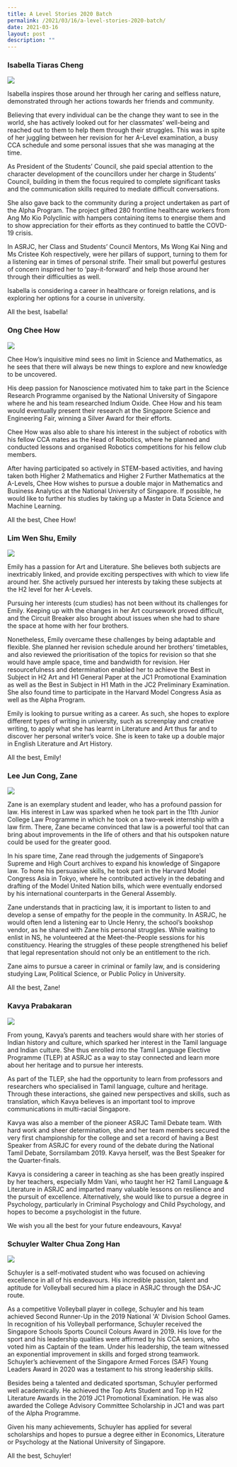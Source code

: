 ```yaml
---
title: A Level Stories 2020 Batch
permalink: /2021/03/16/a-level-stories-2020-batch/
date: 2021-03-16
layout: post
description: ""
---
```

### Isabella Tiaras Cheng

![](/images/Alevel-2020-batch-2-300x300.png)

Isabella inspires those around her through her caring and selfless nature, demonstrated through her actions towards her friends and community.

Believing that every individual can be the change they want to see in the world, she has actively looked out for her classmates’ well-being and reached out to them to help them through their struggles. This was in spite of her juggling between her revision for her A-Level examination, a busy CCA schedule and some personal issues that she was managing at the time.

As President of the Students’ Council, she paid special attention to the character development of the councillors under her charge in Students’ Council, building in them the focus required to complete significant tasks and the communication skills required to mediate difficult conversations. 

She also gave back to the community during a project undertaken as part of the Alpha Program. The project gifted 280 frontline healthcare workers from Ang Mo Kio Polyclinic with hampers containing items to energise them and to show appreciation for their efforts as they continued to battle the COVD-19 crisis.

In ASRJC, her Class and Students’ Council Mentors, Ms Wong Kai Ning and Ms Cristee Koh respectively, were her pillars of support, turning to them for a listening ear in times of personal strife. Their small but powerful gestures of concern inspired her to ‘pay-it-forward’ and help those around her through their difficulties as well.

Isabella is considering a career in healthcare or foreign relations, and is exploring her options for a course in university.

All the best, Isabella!

### Ong Chee How
![](/images/Alevel-2020-batch-3-300x300.png)

Chee How’s inquisitive mind sees no limit in Science and Mathematics, as he sees that there will always be new things to explore and new knowledge to be uncovered. 

His deep passion for Nanoscience motivated him to take part in the Science Research Programme organised by the National University of Singapore where he and his team researched Indium Oxide. Chee How and his team would eventually present their research at the Singapore Science and Engineering Fair, winning a Silver Award for their efforts. 

Chee How was also able to share his interest in the subject of robotics with his fellow CCA mates as the Head of Robotics, where he planned and conducted lessons and organised Robotics competitions for his fellow club members.

After having participated so actively in STEM-based activities, and having taken both Higher 2 Mathematics and Higher 2 Further Mathematics at the A-Levels, Chee How wishes to pursue a double major in Mathematics and Business Analytics at the National University of Singapore. If possible, he would like to further his studies by taking up a Master in Data Science and Machine Learning.

All the best, Chee How!

### Lim Wen Shu, Emily
![](/images/Alevel-2020-batch-4-768x768.png)

Emily has a passion for Art and Literature. She believes both subjects are inextricably linked, and provide exciting perspectives with which to view life around her. She actively pursued her interests by taking these subjects at the H2 level for her A-Levels.

Pursuing her interests (cum studies) has not been without its challenges for Emily. Keeping up with the changes in her Art coursework proved difficult, and the Circuit Breaker also brought about issues when she had to share the space at home with her four brothers. 

Nonetheless, Emily overcame these challenges by being adaptable and flexible. She planned her revision schedule around her brothers’ timetables, and also reviewed the prioritisation of the topics for revision so that she would have ample space, time and bandwidth for revision. Her resourcefulness and determination enabled her to achieve the Best in Subject in H2 Art and H1 General Paper at the JC1 Promotional Examination as well as the Best in Subject in H1 Math in the JC2 Preliminary Examination. She also found time to participate in the Harvard Model Congress Asia as well as the Alpha Program.

Emily is looking to pursue writing as a career. As such, she hopes to explore different types of writing in university, such as screenplay and creative writing, to apply what she has learnt in Literature and Art thus far and to discover her personal writer’s voice. She is keen to take up a double major in English Literature and Art History.   

All the best, Emily!

### Lee Jun Cong, Zane
![](/images/Alevel-2020-batch-5-300x300.png)

Zane is an exemplary student and leader, who has a profound passion for law. His interest in Law was sparked when he took part in the 11th Junior College Law Programme in which he took on a two-week internship with a law firm. There, Zane became convinced that law is a powerful tool that can bring about improvements in the life of others and that his outspoken nature could be used for the greater good. 

In his spare time, Zane read through the judgements of Singapore’s Supreme and High Court archives to expand his knowledge of Singapore law. To hone his persuasive skills, he took part in the Harvard Model Congress Asia in Tokyo, where he contributed actively in the debating and drafting of the Model United Nation bills, which were eventually endorsed by his international counterparts in the General Assembly.

Zane understands that in practicing law, it is important to listen to and develop a sense of empathy for the people in the community. In ASRJC, he would often lend a listening ear to Uncle Henry, the school’s bookshop vendor, as he shared with Zane his personal struggles. While waiting to enlist in NS, he volunteered at the Meet-the-People sessions for his constituency. Hearing the struggles of these people strengthened his belief that legal representation should not only be an entitlement to the rich.

Zane aims to pursue a career in criminal or family law, and is considering studying Law, Political Science, or Public Policy in University.

All the best, Zane!

### Kavya Prabakaran
![](/images/Alevel-2020-batch-6-300x300.png)

From young, Kavya’s parents and teachers would share with her stories of Indian history and culture, which sparked her interest in the Tamil language and Indian culture. She thus enrolled into the Tamil Language Elective Programme (TLEP) at ASRJC as a way to stay connected and learn more about her heritage and to pursue her interests. 

As part of the TLEP, she had the opportunity to learn from professors and researchers who specialised in Tamil language, culture and heritage. Through these interactions, she gained new perspectives and skills, such as translation, which Kavya believes is an important tool to improve communications in multi-racial Singapore. 

Kavya was also a member of the pioneer ASRJC Tamil Debate team. With hard work and sheer determination, she and her team members secured the very first championship for the college and set a record of having a Best Speaker from ASRJC for every round of the debate during the National Tamil Debate, Sorrsilambam 2019. Kavya herself, was the Best Speaker for the Quarter-finals. 

Kavya is considering a career in teaching as she has been greatly inspired by her teachers, especially Mdm Vani, who taught her H2 Tamil Language & Literature in ASRJC and imparted many valuable lessons on resilience and the pursuit of excellence. Alternatively, she would like to pursue a degree in Psychology, particularly in Criminal Psychology and Child Psychology, and hopes to become a psychologist in the future. 

We wish you all the best for your future endeavours, Kavya!

### Schuyler Walter Chua Zong Han
![](/images/Alevel-2020-batch-7-300x300.png)

Schuyler is a self-motivated student who was focused on achieving excellence in all of his endeavours. His incredible passion, talent and aptitude for Volleyball secured him a place in ASRJC through the DSA-JC route. 

As a competitive Volleyball player in college, Schuyler and his team achieved Second Runner-Up in the 2019 National 'A' Division School Games. In recognition of his Volleyball performance, Schuyler received the Singapore Schools Sports Council Colours Award in 2019. His love for the sport and his leadership qualities were affirmed by his CCA seniors, who voted him as Captain of the team. Under his leadership, the team witnessed an exponential improvement in skills and forged strong teamwork. Schuyler’s achievement of the Singapore Armed Forces (SAF) Young Leaders Award in 2020 was a testament to his strong leadership skills. 

Besides being a talented and dedicated sportsman, Schuyler performed well academically. He achieved the Top Arts Student and Top in H2 Literature Awards in the 2019 JC1 Promotional Examination. He was also awarded the College Advisory Committee Scholarship in JC1 and was part of the Alpha Programme.

Given his many achievements, Schuyler has applied for several scholarships and hopes to pursue a degree either in Economics, Literature or Psychology at the National University of Singapore.

All the best, Schuyler!